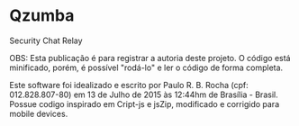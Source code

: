 # Qzumba
Security Chat Relay

OBS: Esta publicação é para registrar a autoria deste projeto.
O código está minificado, porém, é possível "rodá-lo" e ler o código de forma completa.

Este software foi idealizado e escrito por Paulo R. B. Rocha (cpf: 012.828.807-80) em 13 de Julho de 2015 às 12:44hm de Brasília - Brasil.
Possue codigo inspirado em Cript-js e jsZip, modificado e corrigido para mobile devices.
